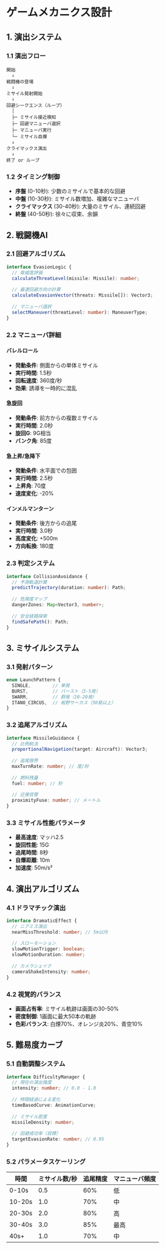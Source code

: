 # ゲームメカニクス設計

## 1. 演出システム

### 1.1 演出フロー
```
開始
  ↓
戦闘機の登場
  ↓
ミサイル発射開始
  ↓
回避シークエンス（ループ）
  │
  ├─ ミサイル接近検知
  ├─ 回避マニューバ選択
  ├─ マニューバ実行
  └─ ミサイル自爆
  ↓
クライマックス演出
  ↓
終了 or ループ
```

### 1.2 タイミング制御
- **序盤** (0-10秒): 少数のミサイルで基本的な回避
- **中盤** (10-30秒): ミサイル数増加、複雑なマニューバ
- **クライマックス** (30-40秒): 大量のミサイル、連続回避
- **終盤** (40-50秒): 徐々に収束、余韻

## 2. 戦闘機AI

### 2.1 回避アルゴリズム
```typescript
interface EvasionLogic {
  // 脅威度評価
  calculateThreatLevel(missile: Missile): number;
  
  // 最適回避方向の計算
  calculateEvasionVector(threats: Missile[]): Vector3;
  
  // マニューバ選択
  selectManeuver(threatLevel: number): ManeuverType;
}
```

### 2.2 マニューバ詳細

#### バレルロール
- **発動条件**: 側面からの単体ミサイル
- **実行時間**: 1.5秒
- **回転速度**: 360度/秒
- **効果**: 誘導を一時的に混乱

#### 急旋回
- **発動条件**: 前方からの複数ミサイル
- **実行時間**: 2.0秒
- **旋回G**: 9G相当
- **バンク角**: 85度

#### 急上昇/急降下
- **発動条件**: 水平面での包囲
- **実行時間**: 2.5秒
- **上昇角**: 70度
- **速度変化**: -20%

#### インメルマンターン
- **発動条件**: 後方からの追尾
- **実行時間**: 3.0秒
- **高度変化**: +500m
- **方向転換**: 180度

### 2.3 判定システム
```typescript
interface CollisionAvoidance {
  // 予測軌道計算
  predictTrajectory(duration: number): Path;
  
  // 危険度マップ
  dangerZones: Map<Vector3, number>;
  
  // 安全経路探索
  findSafePath(): Path;
}
```

## 3. ミサイルシステム

### 3.1 発射パターン
```typescript
enum LaunchPattern {
  SINGLE,        // 単発
  BURST,         // バースト（3-5発）
  SWARM,         // 群発（10-20発）
  ITANO_CIRCUS,  // 板野サーカス（30発以上）
}
```

### 3.2 追尾アルゴリズム
```typescript
interface MissileGuidance {
  // 比例航法
  proportionalNavigation(target: Aircraft): Vector3;
  
  // 追尾限界
  maxTurnRate: number; // 度/秒
  
  // 燃料残量
  fuel: number; // 秒
  
  // 近接信管
  proximityFuse: number; // メートル
}
```

### 3.3 ミサイル性能パラメータ
- **最高速度**: マッハ2.5
- **旋回性能**: 15G
- **追尾時間**: 8秒
- **自爆距離**: 10m
- **加速度**: 50m/s²

## 4. 演出アルゴリズム

### 4.1 ドラマチック演出
```typescript
interface DramaticEffect {
  // ニアミス演出
  nearMissThreshold: number; // 5m以内
  
  // スローモーション
  slowMotionTrigger: boolean;
  slowMotionDuration: number;
  
  // カメラシェイク
  cameraShakeIntensity: number;
}
```

### 4.2 視覚的バランス
- **画面占有率**: ミサイル軌跡は画面の30-50%
- **密度制御**: 1画面に最大50本の軌跡
- **色彩バランス**: 白煙70%、オレンジ炎20%、青空10%

## 5. 難易度カーブ

### 5.1 自動調整システム
```typescript
interface DifficultyManager {
  // 現在の演出強度
  intensity: number; // 0.0 - 1.0
  
  // 時間経過による変化
  timeBasedCurve: AnimationCurve;
  
  // ミサイル密度
  missileDensity: number;
  
  // 回避成功率（目標）
  targetEvasionRate: number; // 0.95
}
```

### 5.2 パラメータスケーリング
| 時間 | ミサイル数/秒 | 追尾精度 | マニューバ頻度 |
|------|--------------|----------|---------------|
| 0-10s | 0.5 | 60% | 低 |
| 10-20s | 1.0 | 70% | 中 |
| 20-30s | 2.0 | 80% | 高 |
| 30-40s | 3.0 | 85% | 最高 |
| 40s+ | 1.0 | 70% | 中 |